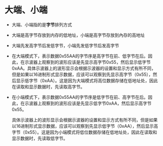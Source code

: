 # 大端、小端

* 大端、小端指的是**字节**排列方式

* 大端是高字节存放到内存的低地址，小端是高字节存放到內存的高地址

* 大端先发高字节后发低字节，小端先发低字节后发高字节

* 在大端模式下，表示数据0x55AA的字节序是高字节在前、低字节在后。因此，在示波器上观察到的波形应该是先显示高字节0x55，然后显示低字节0xAA。具体示波器上的波形显示会根据示波器的设置和显示方式有所不同，但是如果以16进制形式显示数据，应该可以观察到先显示高字节（0x55），然后显示低字节（0xAA）。这是因为大端模式将高位数据存储在低地址处，因此在读取和显示数据时，先读取高字节。

* 在小端模式下，表示数据0x55AA的字节序是低字节在前、高字节在后。因此，在示波器上观察到的波形应该是先显示低字节0xAA，然后显示高字节0x55。

  具体示波器上的波形显示会根据示波器的设置和显示方式有所不同，但是如果以16进制形式显示数据，应该可以观察到先显示低字节（0xAA），然后显示高字节（0x55）。这是因为小端模式将低位数据存储在低地址处，因此在读取和显示数据时，先读取低字节。